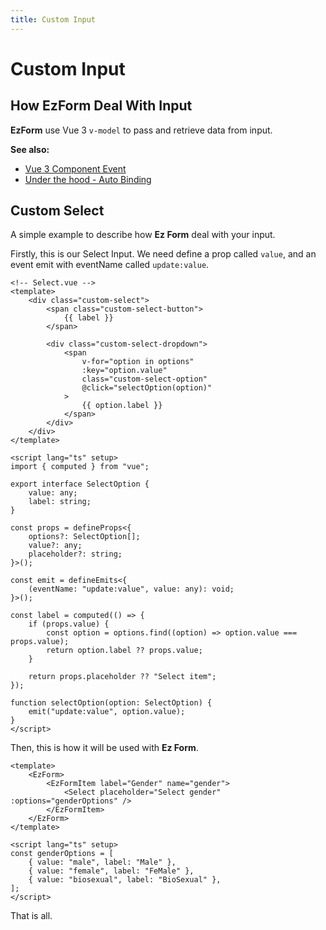 ```yaml
---
title: Custom Input
---
```


# Custom Input

## How EzForm Deal With Input

**EzForm** use Vue 3 `v-model` to pass and retrieve data from input.

**See also:**

- [Vue 3 Component Event](https://vuejs.org/guide/components/events.html#usage-with-v-model)
- [Under the hood - Auto Binding](/guide/auto-binding)

## Custom Select

A simple example to describe how **Ez Form** deal with your input.

Firstly, this is our Select Input. We need define a prop called `value`, and an event emit with eventName called `update:value`.

```vue{29-37}
<!-- Select.vue -->
<template>
	<div class="custom-select">
		<span class="custom-select-button">
			{{ label }}
		</span>

		<div class="custom-select-dropdown">
			<span
				v-for="option in options"
				:key="option.value"
				class="custom-select-option"
				@click="selectOption(option)"
			>
				{{ option.label }}
			</span>
		</div>
	</div>
</template>

<script lang="ts" setup>
import { computed } from "vue";

export interface SelectOption {
	value: any;
	label: string;
}

const props = defineProps<{
	options?: SelectOption[];
	value?: any;
	placeholder?: string;
}>();

const emit = defineEmits<{
	(eventName: "update:value", value: any): void;
}>();

const label = computed(() => {
	if (props.value) {
		const option = options.find((option) => option.value === props.value);
		return option.label ?? props.value;
	}

	return props.placeholder ?? "Select item";
});

function selectOption(option: SelectOption) {
	emit("update:value", option.value);
}
</script>
```

Then, this is how it will be used with **Ez Form**.

```vue
<template>
	<EzForm>
		<EzFormItem label="Gender" name="gender">
			<Select placeholder="Select gender" :options="genderOptions" />
		</EzFormItem>
	</EzForm>
</template>

<script lang="ts" setup>
const genderOptions = [
	{ value: "male", label: "Male" },
	{ value: "female", label: "FeMale" },
	{ value: "biosexual", label: "BioSexual" },
];
</script>
```

That is all.

